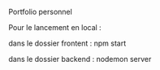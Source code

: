 Portfolio personnel

Pour le lancement en local :

dans le dossier frontent : npm start

dans le dossier backend : nodemon server

